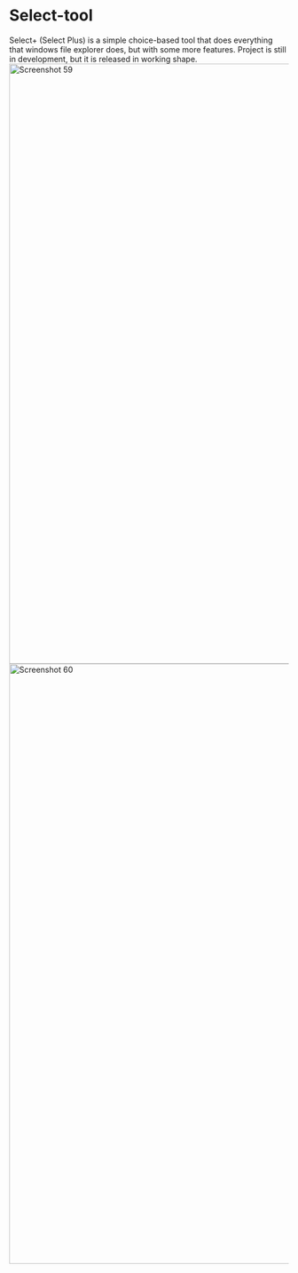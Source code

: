 # Select-tool
Select+ (Select Plus) is a simple choice-based tool that does everything that windows file explorer does, but with some more features. Project is still in development, but it is released in working shape.
<img width="1920" height="1080" alt="Screenshot 59" src="https://github.com/user-attachments/assets/44e02210-ef01-41b9-baa2-a71d76b36fba" />
<img width="1920" height="1080" alt="Screenshot 60" src="https://github.com/user-attachments/assets/568985c3-22b6-4778-bc6f-855b7dc7a064" />

